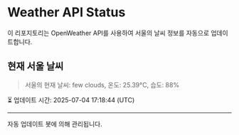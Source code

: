 
# Weather API Status

이 리포지토리는 OpenWeather API를 사용하여 서울의 날씨 정보를 자동으로 업데이트합니다.

## 현재 서울 날씨
> 서울의 현재 날씨: few clouds, 온도: 25.39°C, 습도: 88%

⏳ 업데이트 시간: 2025-07-04 17:18:44 (UTC)

---
자동 업데이트 봇에 의해 관리됩니다.
